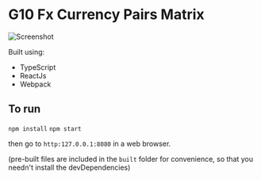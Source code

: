 # G10 Fx Currency Pairs Matrix

![Screenshot](http://i.imgur.com/o2hOGLe.png)

Built using:
* TypeScript
* ReactJs
* Webpack

## To run

`npm install`
`npm start`

then go to `http:127.0.0.1:8080` in a web browser.

(pre-built files are included in the `built` folder for convenience, so that you needn't install the devDependencies)